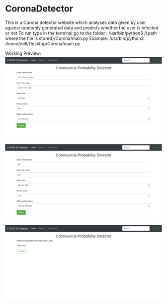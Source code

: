 # CoronaDetector
This is a Corona detector website which analyses data given by user against randomly generated data and predicts whether the user is infected or not
To run type in the terminal go to the folder :
 /usr/bin/python3 /{path where the file is stored}/Corona/main.py
Example:
 /usr/bin/python3 /home/dell/Desktop/Corona/main.py

Working Preview:
![Screenshot1](screenshots/Corona_1.png)

![Screenshot2](screenshots/Corona_2.png)

![Screenshot3](screenshots/Corona_3.png)
